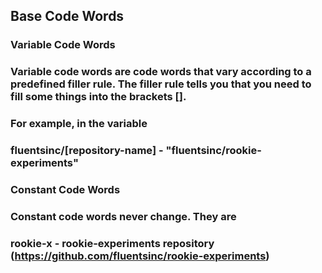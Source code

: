 ## **Base Code Words** 

### **Variable Code Words**

### Variable code words are code words that vary according to a predefined filler rule. The filler rule tells you that you need to fill some things into the brackets []. 

### For example, in the variable 

### **fluentsinc/[repository-name]** - "fluentsinc/rookie-experiments"


### **Constant Code Words**

### Constant code words never change. They are 

### **rookie-x** - rookie-experiments repository (https://github.com/fluentsinc/rookie-experiments)

